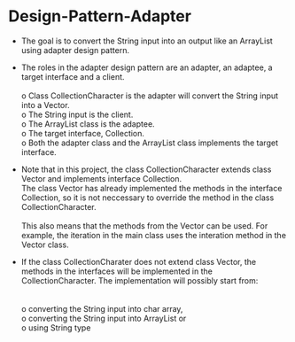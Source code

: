 # Design-Pattern-Adapter

- The goal is to convert the String input into an output like an ArrayList<Character> using adapter design pattern.<br />

- The roles in the adapter design pattern are an adapter, an adaptee, a target interface and a client. <br /><br /> 
o Class CollectionCharacter is the adapter will convert the String input into a Vector<Character>. <br />
o The String input is the client.   
o The ArrayList class is the adaptee. <br /> 
o The target interface, Collection<Character>. <br /> 
o Both the adapter class and the ArrayList class implements the target interface.  <br /> 
  
- Note that in this project, the class CollectionCharacter extends class Vector and implements interface Collection. <br />
The class Vector has already implemented the methods in the interface Collection, so it is not neccessary to override the method in the class CollectionCharacter.<br /><br />   This also means that the methods from the Vector can be used. For example, the iteration in the main class uses the interation method in the Vector class. 


- If the class CollectionCharater does not extend class Vector, the methods in the interfaces will be implemented in the CollectionCharacter. The implementation will possibly start from: <br /><br />  
o converting the String input into char array, <br /> 
o converting the String input into ArrayList or  <br />
o using String type  <br />
 

  

